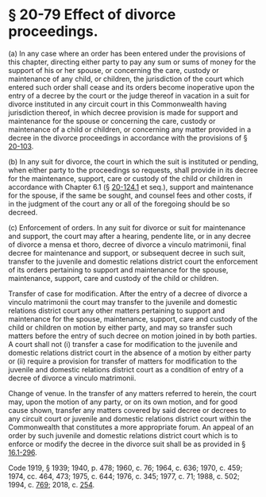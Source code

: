 # § 20-79 Effect of divorce proceedings.

<p>(a) In any case where an order has been entered under the provisions of this chapter, directing either party to pay any sum or sums of money for the support of his or her spouse, or concerning the care, custody or maintenance of any child, or children, the jurisdiction of the court which entered such order shall cease and its orders become inoperative upon the entry of a decree by the court or the judge thereof in vacation in a suit for divorce instituted in any circuit court in this Commonwealth having jurisdiction thereof, in which decree provision is made for support and maintenance for the spouse or concerning the care, custody or maintenance of a child or children, or concerning any matter provided in a decree in the divorce proceedings in accordance with the provisions of § <a href='/vacode/20-103/'>20-103</a>.</p><p>(b) In any suit for divorce, the court in which the suit is instituted or pending, when either party to the proceedings so requests, shall provide in its decree for the maintenance, support, care or custody of the child or children in accordance with Chapter 6.1 (§ <a href='/vacode/20-124.1/'>20-124.1</a> et seq.), support and maintenance for the spouse, if the same be sought, and counsel fees and other costs, if in the judgment of the court any or all of the foregoing should be so decreed.</p><p>(c) Enforcement of orders. In any suit for divorce or suit for maintenance and support, the court may after a hearing, pendente lite, or in any decree of divorce a mensa et thoro, decree of divorce a vinculo matrimonii, final decree for maintenance and support, or subsequent decree in such suit, transfer to the juvenile and domestic relations district court the enforcement of its orders pertaining to support and maintenance for the spouse, maintenance, support, care and custody of the child or children.</p><p>Transfer of case for modification. After the entry of a decree of divorce a vinculo matrimonii the court may transfer to the juvenile and domestic relations district court any other matters pertaining to support and maintenance for the spouse, maintenance, support, care and custody of the child or children on motion by either party, and may so transfer such matters before the entry of such decree on motion joined in by both parties. A court shall not (i) transfer a case for modification to the juvenile and domestic relations district court in the absence of a motion by either party or (ii) require a provision for transfer of matters for modification to the juvenile and domestic relations district court as a condition of entry of a decree of divorce a vinculo matrimonii.</p><p>Change of venue. In the transfer of any matters referred to herein, the court may, upon the motion of any party, or on its own motion, and for good cause shown, transfer any matters covered by said decree or decrees to any circuit court or juvenile and domestic relations district court within the Commonwealth that constitutes a more appropriate forum. An appeal of an order by such juvenile and domestic relations district court which is to enforce or modify the decree in the divorce suit shall be as provided in § <a href='/vacode/16.1-296/'>16.1-296</a>.</p><p>Code 1919, § 1939; 1940, p. 478; 1960, c. 76; 1964, c. 636; 1970, c. 459; 1974, cc. 464, 473; 1975, c. 644; 1976, c. 345; 1977, c. 71; 1988, c. 502; 1994, c. <a href='http://lis.virginia.gov/cgi-bin/legp604.exe?941+ful+CHAP0769'>769</a>; 2018, c. <a href='http://lis.virginia.gov/cgi-bin/legp604.exe?181+ful+CHAP0254'>254</a>.</p>